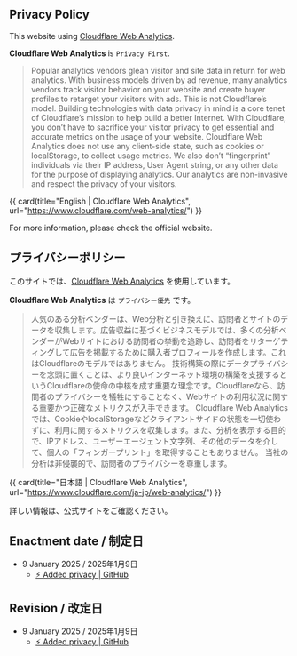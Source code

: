 ## Privacy Policy

This website using [Cloudflare Web Analytics](https://www.cloudflare.com/web-analytics/).

**Cloudflare Web Analytics** is `Privacy First`.

> Popular analytics vendors glean visitor and site data in return for web analytics. With business models driven by ad revenue, many analytics vendors track visitor behavior on your website and create buyer profiles to retarget your visitors with ads. This is not Cloudflare’s model.
> Building technologies with data privacy in mind is a core tenet of Cloudflare’s mission to help build a better Internet. With Cloudflare, you don’t have to sacrifice your visitor privacy to get essential and accurate metrics on the usage of your website.
> Cloudflare Web Analytics does not use any client-side state, such as cookies or localStorage, to collect usage metrics. We also don’t “fingerprint” individuals via their IP address, User Agent string, or any other data for the purpose of displaying analytics.
> Our analytics are non-invasive and respect the privacy of your visitors.

{{ card(title="English | Cloudflare Web Analytics", url="https://www.cloudflare.com/web-analytics/") }}

For more information, please check the official website.

## プライバシーポリシー

このサイトでは、[Cloudflare Web Analytics](https://www.cloudflare.com/ja-jp/web-analytics/) を使用しています。

**Cloudflare Web Analytics** は `プライバシー優先` です。

> 人気のある分析ベンダーは、Web分析と引き換えに、訪問者とサイトのデータを収集します。広告収益に基づくビジネスモデルでは、多くの分析ベンダーがWebサイトにおける訪問者の挙動を追跡し、訪問者をリターゲティングして広告を掲載するために購入者プロフィールを作成します。これはCloudflareのモデルではありません。
> 技術構築の際にデータプライバシーを念頭に置くことは、より良いインターネット環境の構築を支援するというCloudflareの使命の中核を成す重要な理念です。Cloudflareなら、訪問者のプライバシーを犠牲にすることなく、Webサイトの利用状況に関する重要かつ正確なメトリクスが入手できます。
> Cloudflare Web Analyticsでは、CookieやlocalStorageなどクライアントサイドの状態を一切使わずに、利用に関するメトリクスを収集します。また、分析を表示する目的で、IPアドレス、ユーザーエージェント文字列、その他のデータを介して、個人の「フィンガープリント」を取得することもありません。
> 当社の分析は非侵襲的で、訪問者のプライバシーを尊重します。

{{ card(title="日本語 | Cloudflare Web Analytics", url="https://www.cloudflare.com/ja-jp/web-analytics/") }}

詳しい情報は、公式サイトをご確認ください。

## Enactment date / 制定日

- 9 January 2025 / 2025年1月9日
  - [⚡ Added privacy | GitHub](https://github.com/Daiki48/dnfolio/commit/c0432fbd2428392884899b0a283c664258b3fbc3)

## Revision / 改定日

- 9 January 2025 / 2025年1月9日
  - [⚡ Added privacy | GitHub](https://github.com/Daiki48/dnfolio/commit/c0432fbd2428392884899b0a283c664258b3fbc3)
